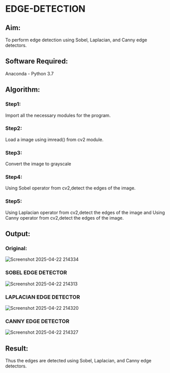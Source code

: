# EDGE-DETECTION
## Aim:
To perform edge detection using Sobel, Laplacian, and Canny edge detectors.

## Software Required:
Anaconda - Python 3.7

## Algorithm:
### Step1:
Import all the necessary modules for the program.

### Step2:
Load a image using imread() from cv2 module.

### Step3:
Convert the image to grayscale

### Step4:
Using Sobel operator from cv2,detect the edges of the image.

### Step5:

Using Laplacian operator from cv2,detect the edges of the image and Using Canny operator from cv2,detect the edges of the image.

## Output:
### Original:
![Screenshot 2025-04-22 214334](https://github.com/user-attachments/assets/96f5eff7-dc82-4b86-aaf7-dcb55a2c79a3)


### SOBEL EDGE DETECTOR
![Screenshot 2025-04-22 214313](https://github.com/user-attachments/assets/d9944a54-30f6-492d-97fe-58f7ecae749c)


### LAPLACIAN EDGE DETECTOR
![Screenshot 2025-04-22 214320](https://github.com/user-attachments/assets/cfc7c8dc-33ee-4fc5-811c-d62962c4c65a)


### CANNY EDGE DETECTOR
![Screenshot 2025-04-22 214327](https://github.com/user-attachments/assets/98f063be-b627-4384-8643-144457cdc07e)

## Result:
Thus the edges are detected using Sobel, Laplacian, and Canny edge detectors.
